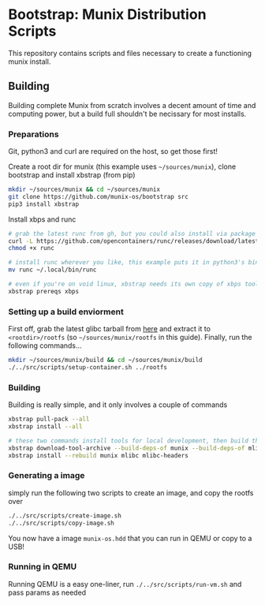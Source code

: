 # Bootstrap: Munix Distribution Scripts

This repository contains scripts and files necessary to create a functioning munix install.

## Building

Building complete Munix from scratch involves a decent amount of time and computing power, but
a build full shouldn't be necissary for most installs.

### Preparations

Git, python3 and curl are required on the host, so get those first!

Create a root dir for munix (this example uses `~/sources/munix`), clone bootstrap 
and install xbstrap (from pip)
```bash
mkdir ~/sources/munix && cd ~/sources/munix
git clone https://github.com/munix-os/bootstrap src
pip3 install xbstrap
```

Install xbps and runc
```bash
# grab the latest runc from gh, but you could also install via package manager
curl -L https://github.com/opencontainers/runc/releases/download/latest/runc.amd64 > runc
chmod +x runc

# install runc wherever you like, this example puts it in python3's bin dir
mv runc ~/.local/bin/runc

# even if you're on void linux, xbstrap needs its own copy of xbps tools
xbstrap prereqs xbps
```

### Setting up a build enviorment

First off, grab the latest glibc tarball from [here](https://voidlinux.org/download/) and extract
it to `<rootdir>/rootfs` (so `~/sources/munix/rootfs` in this guide). Finally, run the following commands...
```bash
mkdir ~/sources/munix/build && cd ~/sources/munix/build
./../src/scripts/setup-container.sh ../rootfs
```

### Building

Building is really simple, and it only involves a couple of commands
```bash
xbstrap pull-pack --all
xbstrap install --all

# these two commands install tools for local development, then build the kernel & libc from source
xbstrap download-tool-archive --build-deps-of munix --build-deps-of mlibc
xbstrap install --rebuild munix mlibc mlibc-headers
```

### Generating a image

simply run the following two scripts to create an image, and copy the rootfs over
```bash
./../src/scripts/create-image.sh
./../src/scripts/copy-image.sh
```
You now have a image `munix-os.hdd` that you can run in QEMU or copy to a USB!

### Running in QEMU

Running QEMU is a easy one-liner, run `./../src/scripts/run-vm.sh` and pass params as needed